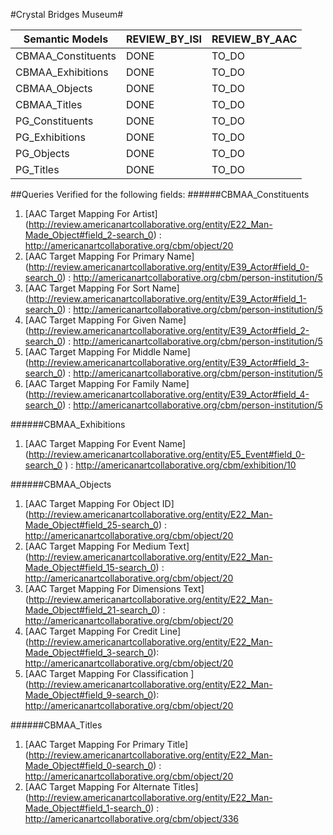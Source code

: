 #Crystal Bridges Museum#

| Semantic Models                 | REVIEW_BY_ISI | REVIEW_BY_AAC |
|---------------------------------|---------------|---------------|
| CBMAA_Constituents                 |     DONE      |     TO_DO     |
| CBMAA_Exhibitions                 |     DONE      |     TO_DO     |
| CBMAA_Objects                 |     DONE      |     TO_DO     |
| CBMAA_Titles                  |     DONE      |     TO_DO     |
| PG_Constituents                 |     DONE      |     TO_DO     |
| PG_Exhibitions                 |     DONE      |     TO_DO     |
| PG_Objects                 |     DONE      |     TO_DO     |
| PG_Titles                  |     DONE      |     TO_DO     |

##Queries Verified for the following fields:
######CBMAA_Constituents
1. [AAC Target Mapping For Artist] (http://review.americanartcollaborative.org/entity/E22_Man-Made_Object#field_2-search_0) : http://americanartcollaborative.org/cbm/object/20
2. [AAC Target Mapping For Primary Name] (http://review.americanartcollaborative.org/entity/E39_Actor#field_0-search_0) : http://americanartcollaborative.org/cbm/person-institution/5
3. [AAC Target Mapping For Sort Name] (http://review.americanartcollaborative.org/entity/E39_Actor#field_1-search_0) : http://americanartcollaborative.org/cbm/person-institution/5
4. [AAC Target Mapping For Given Name] (http://review.americanartcollaborative.org/entity/E39_Actor#field_2-search_0) : http://americanartcollaborative.org/cbm/person-institution/5
5. [AAC Target Mapping For Middle Name] (http://review.americanartcollaborative.org/entity/E39_Actor#field_3-search_0) : http://americanartcollaborative.org/cbm/person-institution/5
6. [AAC Target Mapping For Family Name] (http://review.americanartcollaborative.org/entity/E39_Actor#field_4-search_0) : http://americanartcollaborative.org/cbm/person-institution/5

######CBMAA_Exhibitions
1. [AAC Target Mapping For Event Name] (http://review.americanartcollaborative.org/entity/E5_Event#field_0-search_0 ) : http://americanartcollaborative.org/cbm/exhibition/10

######CBMAA_Objects
1. [AAC Target Mapping For Object ID] (http://review.americanartcollaborative.org/entity/E22_Man-Made_Object#field_25-search_0) : http://americanartcollaborative.org/cbm/object/20
2. [AAC Target Mapping For Medium Text] (http://review.americanartcollaborative.org/entity/E22_Man-Made_Object#field_15-search_0) : http://americanartcollaborative.org/cbm/object/20
3. [AAC Target Mapping For Dimensions Text] (http://review.americanartcollaborative.org/entity/E22_Man-Made_Object#field_21-search_0) : http://americanartcollaborative.org/cbm/object/20
4. [AAC Target Mapping For Credit Line] (http://review.americanartcollaborative.org/entity/E22_Man-Made_Object#field_3-search_0): http://americanartcollaborative.org/cbm/object/20
5. [AAC Target Mapping For Classification ] (http://review.americanartcollaborative.org/entity/E22_Man-Made_Object#field_9-search_0): http://americanartcollaborative.org/cbm/object/20

######CBMAA_Titles
1. [AAC Target Mapping For Primary Title] (http://review.americanartcollaborative.org/entity/E22_Man-Made_Object#field_0-search_0)	 :	http://americanartcollaborative.org/cbm/object/20
2. [AAC Target Mapping For Alternate Titles] (http://review.americanartcollaborative.org/entity/E22_Man-Made_Object#field_1-search_0) : http://americanartcollaborative.org/cbm/object/336


